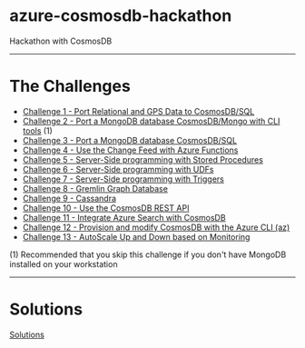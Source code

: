 # azure-cosmosdb-hackathon

Hackathon with CosmosDB

---

# The Challenges

- [Challenge 1 - Port Relational and GPS Data to CosmosDB/SQL](c01_relational_gps_sql.md)
- [Challenge 2 - Port a MongoDB database CosmosDB/Mongo with CLI tools](c02_mongo_to_cosmosdb_mongo.md) (1)
- [Challenge 3 - Port a MongoDB database CosmosDB/SQL](c03_mongo_to_cosmosdb_sql.md)
- [Challenge 4 - Use the Change Feed with Azure Functions](c04_change_feed_functions.md)
- [Challenge 5 - Server-Side programming with Stored Procedures](c05_server_side_stored_procs.md)
- [Challenge 6 - Server-Side programming with UDFs](c06_server_side_udfs.md)
- [Challenge 7 - Server-Side programming with Triggers](c07_server_side_triggers.md)
- [Challenge 8 - Gremlin Graph Database](c08_gremlin.md)
- [Challenge 9 - Cassandra](c09_cassandra.md)
- [Challenge 10 - Use the CosmosDB REST API](c10_rest.md)
- [Challenge 11 - Integrate Azure Search with CosmosDB](c11_azure_search.md)
- [Challenge 12 - Provision and modify CosmosDB with the Azure CLI (az)](c12_az_cli.md)
- [Challenge 13 - AutoScale Up and Down based on Monitoring](c13_autoscaling.md)

(1) Recommended that you skip this challenge if you don't have MongoDB installed on your workstation

---

# Solutions

[Solutions](../solutions.md)
